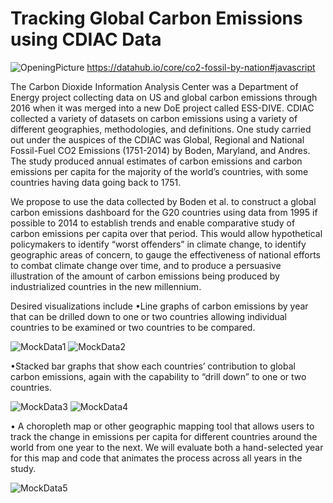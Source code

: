 # Tracking Global Carbon Emissions using CDIAC Data
![OpeningPicture](https://github.com/stewart-lacy/Climate_Change/blob/master/Resources/climate_change.jpeg)
https://datahub.io/core/co2-fossil-by-nation#javascript

The Carbon Dioxide Information Analysis Center was a Department of Energy project collecting data on US and global carbon emissions through 2016 when it was merged into a new DoE project called ESS-DIVE. CDIAC collected a variety of datasets on carbon emissions using a variety of different geographies, methodologies, and definitions. One study carried out under the auspices of the CDIAC was Global, Regional and National Fossil-Fuel CO2 Emissions (1751-2014) by Boden, Maryland, and Andres. The study produced annual estimates of carbon emissions and carbon emissions per capita for the majority of the world’s countries, with some countries having data going back to 1751. 

We propose to use the data collected by Boden et al. to construct a global carbon emissions dashboard for the G20 countries using data from 1995 if possible to 2014 to establish trends and enable comparative study of carbon emissions per capita over that period. This would allow hypothetical policymakers to identify “worst offenders” in climate change, to identify geographic areas of concern, to gauge the effectiveness of national efforts to combat climate change over time, and to produce a persuasive illustration of the amount of carbon emissions being produced by industrialized countries in the new millennium. 

Desired visualizations include
     •Line graphs of carbon emissions by year that can be drilled down to one or two countries allowing individual countries to be examined or two countries to be compared.

![MockData1](https://github.com/stewart-lacy/Climate_Change/blob/master/Resources/MockData1.png) ![MockData2](https://github.com/stewart-lacy/Climate_Change/blob/master/Resources/MockData2.png) 

•Stacked bar graphs that show each countries’ contribution to global carbon emissions, again with the capability to “drill down” to one or two countries.
    
 
![MockData3](https://github.com/stewart-lacy/Climate_Change/blob/master/Resources/MockData3.png) ![MockData4](https://github.com/stewart-lacy/Climate_Change/blob/master/Resources/MockData4.png) 
    
 • A choropleth map or other geographic mapping tool that allows users to track the change in emissions per capita for different countries around the world from one year to the next. We will evaluate both a hand-selected year for this map and code that animates the process across all years in the study. 
    
    
 ![MockData5](https://github.com/stewart-lacy/Climate_Change/blob/master/Resources/MockData5.png)
 

  
